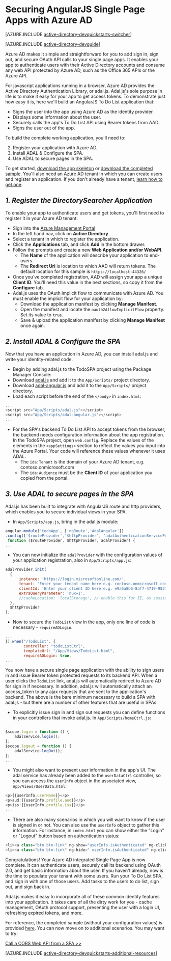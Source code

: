<properties
    pageTitle="Azure AD AngularJS Getting Started | Microsoft Azure"
    description="How to build a Angular JS Single Page application that integrates with Azure AD for sign in and calls Azure AD protected APIs using OAuth."
    services="active-directory"
    documentationCenter=""
    authors="dstrockis"
    manager="mbaldwin"
    editor=""/>

<tags
    ms.service="active-directory"
    ms.workload="identity"
    ms.tgt_pltfrm="na"
    ms.devlang="javascript"
    ms.topic="article"
    ms.date="10/13/2015"
    ms.author="dastrock"/>


# Securing AngularJS Single Page Apps with Azure AD

[AZURE.INCLUDE [active-directory-devquickstarts-switcher](../../includes/active-directory-devquickstarts-switcher.md)]

[AZURE.INCLUDE [active-directory-devguide](../../includes/active-directory-devguide.md)]

Azure AD makes it simple and straightforward for you to add sign in, sign out, and secure OAuth API calls to your single page apps.  It enables your app to authenticate users with their Active Directory accounts and consume any web API protected by Azure AD, such as the Office 365 APIs or the Azure API.

For javascript applications running in a browser, Azure AD provides the Active Directory Authentication Library, or adal.js.  Adal.js's sole purpose in life is to make it easy for your app to get access tokens.  To demonstrate just how easy it is, here we'll build an AngularJS To Do List application that:

- Signs the user into the app using Azure AD as the identity provider.
- Displays some information about the user.
- Securely calls the app's To Do List API using Bearer tokens from AAD.
- Signs the user out of the app.

To build the complete working application, you'll need to:

2. Register your application with Azure AD.
3. Install ADAL & Configure the SPA.
5. Use ADAL to secure pages in the SPA.

To get started, [download the app skeleton](https://github.com/AzureADQuickStarts/SinglePageApp-AngularJS-DotNet/archive/skeleton.zip) or [download the completed sample](https://github.com/AzureADQuickStarts/SinglePageApp-AngularJS-DotNet/archive/complete.zip).  You'll also need an Azure AD tenant in which you can create users and register an application.  If you don't already have a tenant, [learn how to get one](active-directory-howto-tenant.md).

## *1. Register the DirectorySearcher Application*
To enable your app to authenticate users and get tokens, you'll first need to register it in your Azure AD tenant:

-   Sign into the [Azure Management Portal](https://manage.windowsazure.com)
-   In the left hand nav, click on **Active Directory**
-   Select a tenant in which to register the application.
-   Click the **Applications** tab, and click **Add** in the bottom drawer.
-   Follow the prompts and create a new **Web Application and/or WebAPI**.
    -   The **Name** of the application will describe your application to end-users.
    -   The **Redirect Uri** is location to which AAD will return tokens.  The default location for this sample is `https://localhost:44326/`
-   Once you've completed registration, AAD will assign your app a unique **Client ID**.  You'll need this value in the next sections, so copy it from the **Configure** tab.
- Adal.js uses the OAuth implicit flow to communicate with Azure AD.  You must enable the implicit flow for your application by:
    - Download the application manifest by clicking **Manage Manifest**.
    - Open the manifest and locate the `oauth2AllowImplicitFlow` property. Set its value to `true`.
    - Save & upload the application manifest by clicking **Manage Manifest** once again.

## *2. Install ADAL & Configure the SPA*
Now that you have an application in Azure AD, you can install adal.js and write your identity-related code.

-   Begin by adding adal.js to the TodoSPA project using the Package Manager Console:
  - Download [adal.js](https://raw.githubusercontent.com/AzureAD/azure-activedirectory-library-for-js/master/lib/adal.js) and add it to the `App/Scripts/` project directory.
  - Download [adal-angular.js](https://raw.githubusercontent.com/AzureAD/azure-activedirectory-library-for-js/master/lib/adal-angular.js) and add it to the `App/Scripts/` project directory.
  - Load each script before the end of the `</body>` in `index.html`:

```js
...
<script src="App/Scripts/adal.js"></script>
<script src="App/Scripts/adal-angular.js"></script>
...
```

-   For the SPA's backend To Do List API to accept tokens from the browser, the backend needs configuration information about the app registration. In the TodoSPA project, open `web.config`.  Replace the values of the elements in the `<appSettings>` section to reflect the values you input into the Azure Portal.  Your code will reference these values whenever it uses ADAL.
    -   The `ida:Tenant` is the domain of your Azure AD tenant, e.g. contoso.onmicrosoft.com
    -   The `ida:Audience` must be the **Client ID** of your application you copied from the portal.

## *3.  Use ADAL to secure pages in the SPA*
Adal.js has been built to integrate with AngularJS route and http providers, which enables you to secure individual views in your SPA.

- In `App/Scripts/app.js`, bring in the adal.js module:

```js
angular.module('todoApp', ['ngRoute','AdalAngular'])
.config(['$routeProvider','$httpProvider', 'adalAuthenticationServiceProvider',
 function ($routeProvider, $httpProvider, adalProvider) {
...
```
- You can now initialize the `adalProvider` with the configuration values of your application registration, also in `App/Scripts/app.js`:

```js
adalProvider.init(
  {
      instance: 'https://login.microsoftonline.com/',
      tenant: 'Enter your tenant name here e.g. contoso.onmicrosoft.com',
      clientId: 'Enter your client ID here e.g. e9a5a8b6-8af7-4719-9821-0deef255f68e',
      extraQueryParameter: 'nux=1',
      //cacheLocation: 'localStorage', // enable this for IE, as sessionStorage does not work for localhost.
  },
  $httpProvider
);
```
- Now to secure the `TodoList` view in the app, only one line of code is necessary - `requireADLogin`.

```js
...
}).when("/TodoList", {
        controller: "todoListCtrl",
        templateUrl: "/App/Views/TodoList.html",
        requireADLogin: true,
...
```

You now have a secure single page application with the ability to sign users in and issue Bearer token protected requests to its backend API.  When a user clicks the `TodoList` link, adal.js will automatically redirect to Azure AD for sign in if necessary.  In addition, adal.js will automatically attach an access_token to any ajax requests that are sent to the application's backend.  The above is the bare minimum necessary to build a SPA with adal.js - but there are a number of other features that are useful in SPAs:

- To explicitly issue sign in and sign out requests you can define functions in your controllers that invoke adal.js.  In `App/Scripts/homeCtrl.js`:

```js
...
$scope.login = function () {
    adalService.login();
};
$scope.logout = function () {
    adalService.logOut();
};
...
```
- You might also want to present user information in the app's UI.  The adal service has already been added to the `userDataCtrl` controller, so you can access the `userInfo` object in the associated view, `App/Views/UserData.html`:

```js
<p>{{userInfo.userName}}</p>
<p>aud:{{userInfo.profile.aud}}</p>
<p>iss:{{userInfo.profile.iss}}</p>
...
```

- There are also many scenarios in which you will want to know if the user is signed in or not.  You can also use the `userInfo` object to gather this information.  For instance, in `index.html` you can show either the "Login" or "Logout" button based on authentication status:

```js
<li><a class="btn btn-link" ng-show="userInfo.isAuthenticated" ng-click="logout()">Logout</a></li>
<li><a class="btn btn-link" ng-hide=" userInfo.isAuthenticated" ng-click="login()">Login</a></li>
```

Congratulations! Your Azure AD integrated Single Page App is now complete.  It can authenticate users, securely call its backend using OAuth 2.0, and get basic information about the user.  If you haven't already, now is the time to populate your tenant with some users.  Run your To Do List SPA, and sign in with one of those users.  Add tasks to the users to do list, sign out, and sign back in.

Adal.js makes it easy to incorporate all of these common identity features into your application.  It takes care of all the dirty work for you - cache management, OAuth protocol support, presenting the user with a login UI, refreshing expired tokens, and more.

For reference, the completed sample (without your configuration values) is provided [here](https://github.com/AzureADQuickStarts/SinglePageApp-AngularJS-DotNet/archive/complete.zip).  You can now move on to additional scenarios.  You may want to try:

[Call a CORS Web API from a SPA >>](https://github.com/AzureAdSamples/SinglePageApp-WebAPI-AngularJS-DotNet)

[AZURE.INCLUDE [active-directory-devquickstarts-additional-resources](../../includes/active-directory-devquickstarts-additional-resources.md)]

